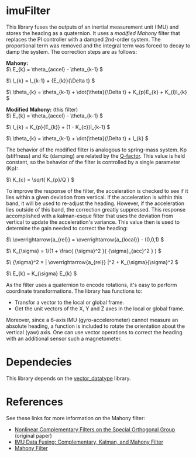 # imuFilter
This library fuses the outputs of an inertial measurement unit (IMU) and stores the heading as a quaternion. It uses a _modified Mahony_ filter that replaces the PI controller with a damped 2nd-order system. The proportional term was removed and the integral term was forced to decay to damp the system. The correction steps are as follows:

__Mahony:__  
$\ E_{k} = \theta_{accel} - \theta_{k-1} $

$\ I_{k} = I_{k-1} + {E_{k}}{\Delta t} $

$\ \theta_{k} = \theta_{k-1} + \dot{\theta}{\Delta t} + K_{p}E_{k} + K_{i}I_{k} $

__Modified Mahony:__ (this filter)  
$\ E_{k} = \theta_{accel} - \theta_{k-1} $

$\ I_{k} = K_{p}{E_{k}} + (1 - K_{c})I_{k-1} $

$\ \theta_{k} = \theta_{k-1} + \dot{\theta}{\Delta t} + I_{k} $  

The behavior of the modified filter is analogous to spring-mass system. Kp (stiffness) and Kc (damping) are related by the [Q-factor](https://en.wikipedia.org/wiki/Q_factor). This value is held constant, so the behavior of the filter is controlled by a single parameter (Kp):  

$\ K_{c} = \sqrt{ K_{p}/Q } $

To improve the response of the filter, the acceleration is checked to see if it lies within a given deviation from vertical. If the acceleration is within this band, it will be used to re-adjust the heading. However, if the acceleration lies outside of this band, the correction greatly suppressed. This response accomplished with a kalman-esque filter that uses the deviation from vertical to update the acceleration's variance. This value then is used to determine the gain needed to correct the heading:  

$\ \overrightarrow{a_{rel}} = \overrightarrow{a_{local}} - (0,0,1) $

$\ K_{\sigma} = 1/(1 + \frac{ {\sigma}^2 }{ {\sigma}_{acc}^2 } ) $

$\ {\sigma}^2 = | \overrightarrow{a_{rel}} |^2 + K_{\sigma}{\sigma}^2 $ 

$\ E_{k} = K_{\sigma} E_{k} $

As the filter uses a quaternion to encode rotations, it's easy to perform coordinate transformations. The library has functions to:
- Transfor a vector to the local or global frame.
- Get the unit vectors of the X, Y and Z axes in the local or global frame.

Moreover, since a 6-axis IMU (gyro-accelerometer) cannot measure an absolute heading, a function is included to rotate the orientation about the vertical (yaw) axis. One can use vector operations to correct the heading with an additional sensor such a magnetometer.

# Dependecies
This library depends on the [vector_datatype](https://github.com/RCmags/vector_datatype) library.

# References
See these links for more information on the Mahony filter:
- [Nonlinear Complementary Filters on the Special
Orthogonal Group](https://hal.archives-ouvertes.fr/hal-00488376/document) (original paper)
- [IMU Data Fusing: Complementary, Kalman, and Mahony Filter](http://www.olliw.eu/2013/imu-data-fusing/#chapter23)
- [Mahony Filter](https://nitinjsanket.github.io/tutorials/attitudeest/mahony)
